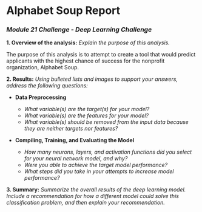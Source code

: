 **<h1>Alphabet Soup Report</h1>**
*<h3>Module 21 Challenge - Deep Learning Challenge</h3>*





**1.	Overview of the analysis:** *Explain the purpose of this analysis.*

The purpose of this analysis is to attempt to create a tool that would predict applicants with the highest chance of success for the nonprofit organization, Alphabet Soup.

**2.	Results:** *Using bulleted lists and images to support your answers, address the following questions:*

-   **Data Preprocessing**
	- *What variable(s) are the target(s) for your model?*
	- *What variable(s) are the features for your model?*
	- *What variable(s) should be removed from the input data because they are neither targets nor features?*

- **Compiling, Training, and Evaluating the Model**
	- *How many neurons, layers, and activation functions did you select for your neural network model, and why?*
	- *Were you able to achieve the target model performance?*
	- *What steps did you take in your attempts to increase model performance?*


**3.	Summary:** *Summarize the overall results of the deep learning model. Include a recommendation for how a different model could solve this classification problem, and then explain your recommendation.*
